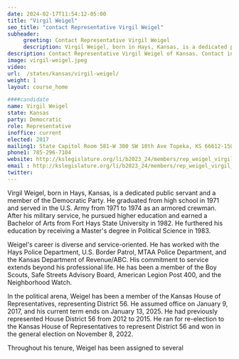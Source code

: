 ```yaml
---
date: 2024-02-17T11:54:12-05:00
title: "Virgil Weigel"
seo_title: "contact Representative Virgil Weigel"
subheader:
     greeting: Contact Representative Virgil Weigel
     description: Virgil Weigel, born in Hays, Kansas, is a dedicated public servant and a member of the Democratic Party. In the political arena, Weigel has been a member of the Kansas House of Representatives, representing District 56.
description: Contact Representative Virgil Weigel of Kansas. Contact information for Virgil Weigel includes email address, phone number, and mailing address.
image: virgil-weigel.jpeg
video:
url:  /states/kansas/virgil-weigel/
weight: 1
layout: course_home

####candidate
name: Virgil Weigel
state: Kansas
party: Democratic
role: Representative
inoffice: current
elected: 2017
mailing1: State Capitol Room 581-W 300 SW 10th Ave Topeka, KS 66612-1504
phone1: 785-296-7104
website: http://kslegislature.org/li/b2023_24/members/rep_weigel_virgil_1/
email : http://kslegislature.org/li/b2023_24/members/rep_weigel_virgil_1/
twitter:
---
```


Virgil Weigel, born in Hays, Kansas, is a dedicated public servant and a member of the Democratic Party. He graduated from high school in 1971 and served in the U.S. Army from 1971 to 1974 as an armored crewman. After his military service, he pursued higher education and earned a Bachelor of Arts from Fort Hays State University in 1982. He furthered his education by receiving a Master's degree in Political Science in 1983.

Weigel's career is diverse and service-oriented. He has worked with the Hays Police Department, U.S. Border Patrol, MTAA Police Department, and the Kansas Department of Revenue/ABC. His commitment to service extends beyond his professional life. He has been a member of the Boy Scouts, Safe Streets Advisory Board, American Legion Post 400, and the Neighborhood Watch.

In the political arena, Weigel has been a member of the Kansas House of Representatives, representing District 56. He assumed office on January 9, 2017, and his current term ends on January 13, 2025. He had previously represented House District 56 from 2012 to 2015. He ran for re-election to the Kansas House of Representatives to represent District 56 and won in the general election on November 8, 2022.

Throughout his tenure, Weigel has been assigned to several

